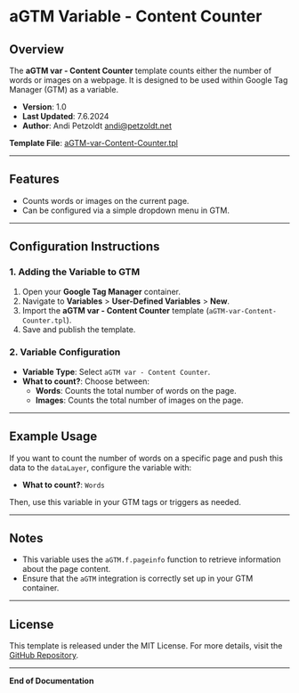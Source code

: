 # aGTM Variable - Content Counter

## Overview

The **aGTM var - Content Counter** template counts either the number of words or images on a webpage. It is designed to be used within Google Tag Manager (GTM) as a variable.

- **Version**: 1.0
- **Last Updated**: 7.6.2024
- **Author**: Andi Petzoldt <andi@petzoldt.net>

**Template File**: [aGTM-var-Content-Counter.tpl](./aGTM-var-Content-Counter.tpl)

---

## Features

- Counts words or images on the current page.
- Can be configured via a simple dropdown menu in GTM.

---

## Configuration Instructions

### 1. Adding the Variable to GTM

1. Open your **Google Tag Manager** container.
2. Navigate to **Variables** > **User-Defined Variables** > **New**.
3. Import the **aGTM var - Content Counter** template (`aGTM-var-Content-Counter.tpl`).
4. Save and publish the template.

### 2. Variable Configuration

- **Variable Type**: Select `aGTM var - Content Counter`.
- **What to count?**: Choose between:
  - **Words**: Counts the total number of words on the page.
  - **Images**: Counts the total number of images on the page.

---

## Example Usage

If you want to count the number of words on a specific page and push this data to the `dataLayer`, configure the variable with:

- **What to count?**: `Words`

Then, use this variable in your GTM tags or triggers as needed.

---

## Notes

- This variable uses the `aGTM.f.pageinfo` function to retrieve information about the page content.
- Ensure that the `aGTM` integration is correctly set up in your GTM container.

---

## License

This template is released under the MIT License. For more details, visit the [GitHub Repository](https://github.com/Andiministrator/aGTM/).

---

**End of Documentation**
